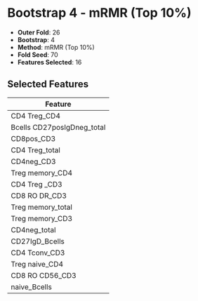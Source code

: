 # Bootstrap 4 - mRMR (Top 10%)

- **Outer Fold**: 26
- **Bootstrap**: 4
- **Method**: mRMR (Top 10%)
- **Fold Seed**: 70
- **Features Selected**: 16

## Selected Features

| Feature |
|---------|
| CD4 Treg_CD4 |
| Bcells CD27posIgDneg_total |
| CD8pos_CD3 |
| CD4 Treg_total |
| CD4neg_CD3 |
| Treg memory_CD4 |
| CD4 Treg _CD3 |
| CD8 RO DR_CD3 |
| Treg memory_total |
| Treg memory_CD3 |
| CD4neg_total |
| CD27IgD_Bcells |
| CD4 Tconv_CD3 |
| Treg naive_CD4 |
| CD8 RO CD56_CD3 |
| naive_Bcells |

